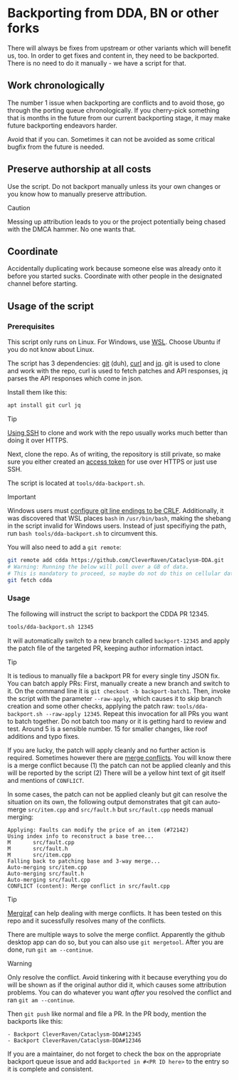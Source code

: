 # Backporting from DDA, BN or other forks

There will always be fixes from upstream or other variants which will benefit us, too.
In order to get fixes and content in, they need to be backported.
There is no need to do it manually - we have a script for that.

## Work chronologically

The number 1 issue when backporting are conflicts and to avoid those, go through the porting queue chronologically.
If you cherry-pick something that is months in the future from our current backporting stage, it may make future
backporting endeavors harder.

Avoid that if you can. Sometimes it can not be avoided as some critical bugfix from the future is needed.

## Preserve authorship at all costs

Use the script. Do not backport manually unless its your own changes or you know how to manually preserve attribution.

> [!CAUTION]
> Messing up attribution leads to you or the project potentially being chased with the DMCA hammer. No one wants that.

## Coordinate

Accidentally duplicating work because someone else was already onto it before you started sucks. Coordinate with other
people in the designated channel before starting.

## Usage of the script

### Prerequisites

This script only runs on Linux. For Windows, use [WSL](https://learn.microsoft.com/en-us/windows/wsl/install).
Choose Ubuntu if you do not know about Linux.

The script has 3 dependencies: [git](https://git-scm.com/) (duh), [curl](https://curl.se/) and [jq](https://jqlang.github.io/jq/).
git is used to clone and work with the repo, curl is used to fetch patches and API responses, jq parses the API responses which
come in json.

Install them like this:

```bash
apt install git curl jq
```

> [!TIP]
> [Using SSH](https://docs.github.com/en/authentication/connecting-to-github-with-ssh/about-ssh) to clone and work with the repo usually works much better than doing it over HTTPS.

Next, clone the repo. As of writing, the repository is still private, so make sure you either created an [access token](https://docs.github.com/en/authentication/keeping-your-account-and-data-secure/managing-your-personal-access-tokens) for use over HTTPS or just use SSH.

The script is located at `tools/dda-backport.sh`.

> [!IMPORTANT]
> Windows users must [configure git line endings to be CRLF](https://stackoverflow.com/questions/73363367/wsl-ways-to-deal-with-bash-script-that-was-checked-out-on-windows).
> Additionally, it was discovered that WSL places `bash` in `/usr/bin/bash`, making the shebang in the script invalid for Windows users. Instead of just specifiying the path,
> run `bash tools/dda-backport.sh` to circumvent this.

You will also need to add a `git remote`:

```bash
git remote add cdda https://github.com/CleverRaven/Cataclysm-DDA.git
# Warning: Running the below will pull over a GB of data.
# This is mandatory to proceed, so maybe do not do this on cellular data.
git fetch cdda
```

### Usage

The following will instruct the script to backport the CDDA PR 12345.

```bash
tools/dda-backport.sh 12345
```

It will automatically switch to a new branch called `backport-12345` and apply the patch file of the targeted PR, keeping author information intact.

> [!TIP]
> It is tedious to manually file a backport PR for every single tiny JSON fix. You can batch apply PRs:
> First, manually create a new branch and switch to it. On the command line it is `git checkout -b backport-batch1`.
> Then, invoke the script with the parameter `--raw-apply`, which causes it to skip branch creation and some other checks, applying the patch raw:
> `tools/dda-backport.sh --raw-apply 12345`.
> Repeat this invocation for all PRs you want to batch together. Do not batch too many or it is getting hard to review and test. Around 5 is a sensible number.
> 15 for smaller changes, like roof additions and typo fixes.

If you are lucky, the patch will apply cleanly and no further action is required. Sometimes however there are [merge conflicts](https://docs.github.com/en/pull-requests/collaborating-with-pull-requests/addressing-merge-conflicts/about-merge-conflicts).
You will know there is a merge conflict because (1) the patch can not be applied cleanly and this will be reported by the script (2) There will be a yellow hint text of git itself and mentions of `CONFLICT`.

In some cases, the patch can not be applied cleanly but git can resolve the situation on its own, the following output demonstrates that git can auto-merge `src/item.cpp` and `src/fault.h` but `src/fault.cpp` needs manual merging:

```
Applying: Faults can modify the price of an item (#72142)
Using index info to reconstruct a base tree...
M       src/fault.cpp
M       src/fault.h
M       src/item.cpp
Falling back to patching base and 3-way merge...
Auto-merging src/item.cpp
Auto-merging src/fault.h
Auto-merging src/fault.cpp
CONFLICT (content): Merge conflict in src/fault.cpp
```

> [!TIP]
> [Mergiraf](https://mergiraf.org/) can help dealing with merge conflicts. It has been tested on this repo and it sucessfully resolves many of the conflicts.

There are multiple ways to solve the merge conflict. Apparently the github desktop app can do so, but you can also use `git mergetool`.
After you are done, run `git am --continue`.

> [!WARNING]
> Only resolve the conflict. Avoid tinkering with it because everything you do will be shown as if the original author did it, which causes some attribution problems.
> You can do whatever you want *after* you resolved the conflict and ran `git am --continue`.

Then `git push` like normal and file a PR. In the PR body, mention the backports like this:

```
- Backport CleverRaven/Cataclysm-DDA#12345
- Backport CleverRaven/Cataclysm-DDA#12346
```

If you are a maintainer, do not forget to check the box on the appropriate backport queue issue and add `Backported in #<PR ID here>` to the entry so it is complete and consistent.
